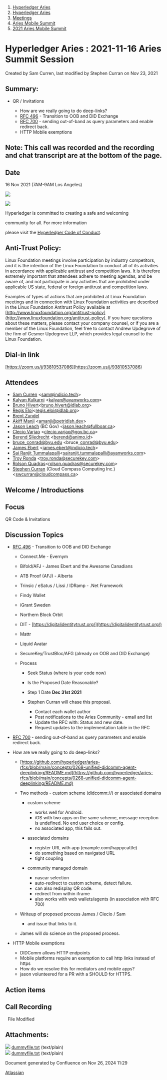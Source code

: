 1. [Hyperledger Aries](index.html)
2. [Hyperledger Aries](Hyperledger-Aries_18481154.html)
3. [Meetings](Meetings_18481222.html)
4. [Aries Mobile Summit](Aries-Mobile-Summit_18494526.html)
5. [2021 Aries Mobile Summit](2021-Aries-Mobile-Summit_18494588.html)

# Hyperledger Aries : 2021-11-16 Aries Summit Session

Created by Sam Curren, last modified by Stephen Curran on Nov 23, 2021

## Summary:

- QR / Invitations
  
  - How are we really going to do deep-links?
  - [RFC 496](https://github.com/hyperledger/aries-rfcs/blob/main/features/0496-transition-to-oob-and-did-exchange/README.md) - Transition to OOB and DID Exchange
  - [RFC 700](https://github.com/hyperledger/aries-rfcs/pull/700) - sending out-of-band as query parameters and enable redirect back.
  - HTTP Mobile exemptions

## Note: This call was recorded and the recording and chat transcript are at the bottom of the page.

## Date

16 Nov 2021 (7AM-9AM Los Angeles)

![](https://wiki.hyperledger.org/download/attachments/29034696/Antitrustnotice.png?version=1&modificationDate=1581695654000&api=v2)

![](https://wiki.hyperledger.org/download/attachments/2392771/welcome.png?version=2&modificationDate=1572450107000&api=v2)

Hyperledger is committed to creating a safe and welcoming

community for all. For more information

please visit the [Hyperledger Code of Conduct](https://lf-hyperledger.atlassian.net/wiki/display/HYP/Hyperledger+Code+of+Conduct).

## Anti-Trust Policy:

Linux Foundation meetings involve participation by industry competitors, and it is the intention of the Linux Foundation to conduct all of its activities in accordance with applicable antitrust and competition laws. It is therefore extremely important that attendees adhere to meeting agendas, and be aware of, and not participate in any activities that are prohibited under applicable US state, federal or foreign antitrust and competition laws.

Examples of types of actions that are prohibited at Linux Foundation meetings and in connection with Linux Foundation activities are described in the Linux Foundation Antitrust Policy available at [http://www.linuxfoundation.org/antitrust-policy](http://www.linuxfoundation.org/antitrust-policy). If you have questions about these matters, please contact your company counsel, or if you are a member of the Linux Foundation, feel free to contact Andrew Updegrove of the firm of Gesmer Updegrove LLP, which provides legal counsel to the Linux Foundation.

## Dial-in link

[https://zoom.us/j/93810537086](https://zoom.us/j/93810537086)

## Attendees

- [Sam Curren](https://lf-hyperledger.atlassian.net/wiki/people/557058:1ed5fd92-7e42-4cab-87b1-688e48bc02c2?ref=confluence) &lt;sam@indicio.tech&gt;
- [Kalyan Kulkarni](https://lf-hyperledger.atlassian.net/wiki/people/5bc6305b0e133108f330f5ec?ref=confluence) &lt;kalyan@ayanworks.com&gt;
- [Bruno Hivert](https://lf-hyperledger.atlassian.net/wiki/people/712020:0ef3e380-8e1e-45be-82e1-708b65f236da?ref=confluence)&lt;bruno.hivert@idlab.org&gt;
- [Regis Eloi](https://lf-hyperledger.atlassian.net/wiki/people/712020:1f85fa5f-ff75-4f77-9f7b-b6eb5244e07f?ref=confluence)&lt;regis.eloi@idlab.org&gt;
- [Brent Zundel](https://lf-hyperledger.atlassian.net/wiki/people/557058:bf590372-a52e-4c12-b1da-0c07b8b0a512?ref=confluence)
- [Akiff Manji](https://lf-hyperledger.atlassian.net/wiki/people/557058:493444f6-a19a-4aa4-a9ca-24d3397297bf?ref=confluence) &lt;amanji@petridish.dev&gt;
- [Jason Leach](https://lf-hyperledger.atlassian.net/wiki/people/557058:f6688130-fee2-4c0a-a611-b8623f0d7f57?ref=confluence) (BC Gov) &lt;jason.leach@fullboar.ca&gt;
- [Clecio Varjao](https://lf-hyperledger.atlassian.net/wiki/people/557058:f9e1bfa2-a82c-4b68-85ee-627507d593d9?ref=confluence) &lt;clecio.varjao@gov.bc.ca&gt;
- [Berend Sliedrecht](https://lf-hyperledger.atlassian.net/wiki/people/601bca34332cbe007020eab0?ref=confluence) &lt;berend@animo.id&gt;
- [bruce\_conrad@byu.edu](https://lf-hyperledger.atlassian.net/wiki/people/5a305bc720cc34374b243891?ref=confluence) &lt;bruce\_conrad@byu.edu&gt;
- [James Ebert](https://lf-hyperledger.atlassian.net/wiki/people/557058:1b65ef69-a9c7-4f13-8ac7-eca3c34f5f97?ref=confluence) &lt;james.ebert@indicio.tech&gt;
- [Sai Ranjit Tummalapalli](https://lf-hyperledger.atlassian.net/wiki/people/5f620f169109170076f8dc96?ref=confluence)&lt;sairanjit.tummalapalli@ayanworks.com&gt;
- [Troy Ronda](https://lf-hyperledger.atlassian.net/wiki/people/557058:c854f35a-2b58-4be3-9003-ca2a67495580?ref=confluence) &lt;troy.ronda@securekey.com&gt;
- [Rolson Quadras](https://lf-hyperledger.atlassian.net/wiki/people/622101eec88f1000682f2f68?ref=confluence)&lt;rolson.quadras@securekey.com&gt;
- [Stephen Curran](https://lf-hyperledger.atlassian.net/wiki/people/557058:d676f135-ecd6-465b-b7eb-f87976bf4569?ref=confluence) (Cloud Compass Computing Inc.) &lt;swcurran@cloudcompass.ca&gt;

## Welcome / Introductions

## Focus

QR Code &amp; Invitations

## Discussion Topics

- [RFC 496](https://github.com/hyperledger/aries-rfcs/blob/main/features/0496-transition-to-oob-and-did-exchange/README.md) - Transition to OOB and DID Exchange
  
  - Connect.Me - Evernym
  - Bifold/AFJ - James Ebert and the Awesome Canadians
  - ATB Proof (AFJ) - Alberta
  - Trinsic / eSatus / Lissi / IDRamp - .Net Framework
  - Findy Wallet
  - iGrant Sweden
  - Northern Block Orbit
  - DIT - [https://digitalidentitytrust.org/](https://digitalidentitytrust.org/)
  - Mattr
  - Liquid Avatar
  - SecureKey/TrustBloc/AFG (already on OOB and DID Exchange)
  - Process
    
    - Seek Status (where is your code now)
    - Is the Proposed Date Reasonable?
    - Step 1 Date **Dec 31st 2021**
    - Stephen Curran will chase this proposal.
      
      - Contact each wallet author
      - Post notifications to the Aries Community - email and list
      - Update the RFC with: Status and new date.
      - Request updates to the implementation table in the RFC
- [RFC 700](https://github.com/hyperledger/aries-rfcs/pull/700) - sending out-of-band as query parameters and enable redirect back.
- How are we really going to do deep-links?
  
  - [https://github.com/hyperledger/aries-rfcs/blob/main/concepts/0268-unified-didcomm-agent-deeplinking/README.md](https://github.com/hyperledger/aries-rfcs/blob/main/concepts/0268-unified-didcomm-agent-deeplinking/README.md)
  - Two methods - custom scheme (didcomm://) or associated domains 
    
    - custom scheme
      
      - works well for Android.
      - iOS with two apps on the same scheme, message reception is undefined. No end user choice or config.
      - no associated app, this fails out.
    - associated domains
      
      - register URL with app (example.com/happycattle)
      - do something based on navigated URL
      - tight coupling
    - community managed domain
      
      - nascar selection
      - auto-redirect to custom scheme, detect failure.
      - can also redisplay QR code.
      - redirect from within iframe
      - also works with web wallets/agents (in association with RFC 700)
  - Writeup of proposed process James / Clecio / Sam
    
    - and issue that links to it.
  - James will do science on the proposed process.
- HTTP Mobile exemptions
  
  - DIDComm allows HTTP endpoints
  - Mobile platforms require an exemption to call http links instead of https
  - How do we resolve this for mediators and mobile apps?
  - jason volunteered for a PR with a SHOULD for HTTPS.

## Action items

## Call Recording

  File Modified

## Attachments:

![](images/icons/bullet_blue.gif) [dummyfile.txt](attachments/18494660/18515710.txt) (text/plain)  
![](images/icons/bullet_blue.gif) [dummyfile.txt](attachments/18494660/18515709.txt) (text/plain)

Document generated by Confluence on Nov 26, 2024 11:29

[Atlassian](http://www.atlassian.com/)
